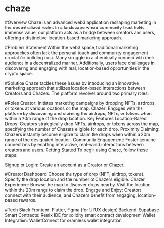 # chaze

#Overview
Chaze is an advanced web3 application reshaping marketing in the decentralized realm. In a landscape where community trust holds immense value, our platform acts as a bridge between creators and users, offering a distinctive, location-based marketing approach.

#Problem Statement
Within the web3 space, traditional marketing approaches often lack the personal touch and community engagement crucial for building trust. Many struggle to authentically connect with their audience in a decentralized manner. Additionally, users face challenges in discovering and engaging with real, location-based opportunities in the crypto space.

#Solution
Chaze tackles these issues by introducing an innovative marketing approach that utilizes location-based interactions between Creators and Chazers. The platform revolves around two primary roles:

#Roles
Creator: Initiates marketing campaigns by dropping NFTs, airdrops, or tokens at various locations on the map.
Chazer: Engages with the platform by discovering and claiming the airdrops, NFTs, or tokens when within a 20m range of the drop location.
Key Features
Location-Based Drops: Creators strategically drop NFTs, airdrops, or tokens across the map, specifying the number of Chazers eligible for each drop.
Proximity Claiming: Chazers instantly become eligible to claim the drops when within a 20m range of the designated location.
Community Engagement: Foster genuine connections by enabling interactive, real-world interactions between creators and users.
Getting Started
To begin using Chaze, follow these steps:

Signup or Login: Create an account as a Creator or Chazer.

#Creator Dashboard:
Choose the type of drop (NFT, airdrop, tokens).
Specify the drop location and the number of Chazers eligible.
Chazer Experience:
Browse the map to discover drops nearby.
Visit the location within the 20m range to claim the drop.
Engage and Enjoy: Creators connect with their audience, and Chazers benefit from engaging, location-based rewards.

#Tech Stack
Frontend: Flutter, Figma (for UI/UX design)
Backend: Supabase
Smart Contracts: Remix IDE for solidity smart contract development
Wallet Integration: WalletConnect for seamless wallet integration
